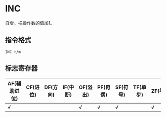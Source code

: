 # INC
自增。把操作数的值加1。

## 指令格式
```
INC r/m
```

## 标志寄存器
| AF(辅助进位) | CF(进位) | DF(方向) | IF(中断) | OF(溢出) | PF(奇偶) | SF(符号) | TF(单步) | ZF(零) |
|---|---|---|---|---|---|---|---|---|
| √ |  |  |  | √ | √ | √ |  | √ |